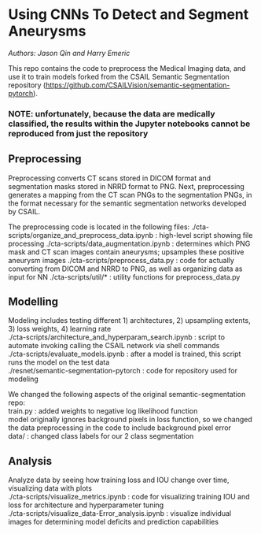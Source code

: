 # Using CNNs To Detect and Segment Aneurysms

*Authors: Jason Qin and Harry Emeric*

This repo contains the code to preprocess the Medical Imaging data, and use it to train models forked from the CSAIL Semantic Segmentation repository (https://github.com/CSAILVision/semantic-segmentation-pytorch).


### NOTE: unfortunately, because the data are medically classified, the results within the Jupyter notebooks cannot be reproduced from just the repository

## Preprocessing
Preprocessing converts CT scans stored in DICOM format and segmentation masks stored in NRRD format to PNG. Next, preprocessing generates a mapping from the CT scan PNGs to the segmentation PNGs, in the format necessary for the semantic segmentation networks developed by CSAIL.

The preprocessing code is located in the following files:
./cta-scripts/organize_and_preprocess_data.ipynb : high-level script showing file processing
./cta-scripts/data_augmentation.ipynb : determines which PNG mask and CT scan images contain aneurysms; upsamples these positive aneurysm images
./cta-scripts/preprocess_data.py : code for actually converting from DICOM and NRRD to PNG, as well as organizing data as input for NN
./cta-scripts/util/* : utility functions for preprocess_data.py

## Modelling
Modeling includes testing different 1) architectures, 2) upsampling extents, 3) loss weights, 4) learning rate  
./cta-scripts/architecture_and_hyperparam_search.ipynb : script to automate invoking calling the CSAIL network via shell commands  
./cta-scripts/evaluate_models.ipynb : after a model is trained, this script runs the model on the test data  
./resnet/semantic-segmentation-pytorch : code for repository used for modeling

We changed the following aspects of the original semantic-segmentation repo:  
train.py : added weights to negative log likelihood function  
	   model originally ignores background pixels in loss function, so we changed the data preprocessing in the code to include background pixel error  
data/ : changed class labels for our 2 class segmentation  

## Analysis
Analyze data by seeing how training loss and IOU change over time, visualizing data with plots  
./cta-scripts/visualize_metrics.ipynb : code for visualizing training IOU and loss for architecture and hyperparameter tuning  
./cta-scripts/visualize_data-Error_analysis.ipynb : visualize individual images for determining model deficits and prediction capabilities  



